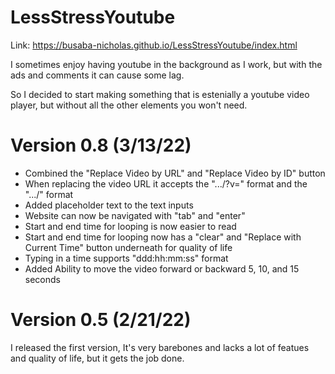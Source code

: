 # LessStressYoutube

Link: https://busaba-nicholas.github.io/LessStressYoutube/index.html

I sometimes enjoy having youtube in the background as I work, but with the ads and comments it can cause some lag.

So I decided to start making something that is estenially a youtube video player, but without all the other elements you won't need.

# Version 0.8 (3/13/22)
 - Combined the "Replace Video by URL" and "Replace Video by ID" button
 - When replacing the video URL it accepts the ".../?v=<id>" format and the ".../<id>" format
 - Added placeholder text to the text inputs
 - Website can now be navigated with "tab" and "enter"
 - Start and end time for looping is now easier to read
 - Start and end time for looping now has a "clear" and "Replace with Current Time" button underneath for quality of life
 - Typing in a time supports "ddd:hh:mm:ss" format
 - Added Ability to move the video forward or backward 5, 10, and 15 seconds

# Version 0.5 (2/21/22)
I released the first version, It's very barebones and lacks a lot of featues and quality of life, but it gets the job done.
